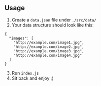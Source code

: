 ## Usage

1. Create a `data.json` file under `./src/data/`
2. Your data structure should look like this:
```
{
  "images": [
    "http://example.com/image1.jpg",
    "http://example.com/image2.jpg",
    "http://example.com/image3.jpg",
    "http://example.com/image4.jpg"
  ]
}
```
3. Run `index.js`
4. Sit back and enjoy ;)
